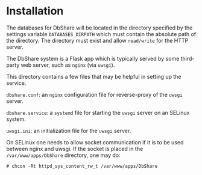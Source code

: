 Installation
============

The databases for DbShare will be located in the directory specified
by the settings variable `DATABASES_DIRPATH` which must contain the
absolute path of the directory. The directory must exist and allow
`read/write` for the HTTP server.

The DbShare system is a Flask app which is typically served by some
third-party web server, such as `nginx` (via `uwsgi`).

This directory contains a few files that may be helpful in setting up
the service.

`dbshare.conf`: an `nginx` configuration file for reverse-proxy of the
`uwsgi` server.

`dbshare.service`: a `systemd` file for starting the `uwsgi` server on
an SELinux system.

`uwsgi.ini`: an initialization file for the `uwsgi` server.

On SELinux one needs to allow socket communication if it is to be used
between nginx and uwsgi. If the socket is placed in the
`/var/www/apps/DbShare` directory, one may do:

```
# chcon -Rt httpd_sys_content_rw_t /var/www/apps/DbShare
```